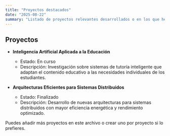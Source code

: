 ```yaml
---
title: "Proyectos destacados"
date: "2025-08-22"
summary: "Listado de proyectos relevantes desarrollados o en los que he participado."
---
```


## Proyectos

- **Inteligencia Artificial Aplicada a la Educación**
  - Estado: En curso
  - Descripción: Investigación sobre sistemas de tutoría inteligente que adaptan el contenido educativo a las necesidades individuales de los estudiantes.

- **Arquitecturas Eficientes para Sistemas Distribuidos**
  - Estado: Finalizado
  - Descripción: Desarrollo de nuevas arquitecturas para sistemas distribuidos con mayor eficiencia energética y rendimiento optimizado.

Puedes añadir más proyectos en este archivo o crear uno por proyecto si lo prefieres.
